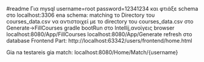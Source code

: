 #readme
Για mysql
username=root
password=12341234
και φτιάξε schema στο localhost:3306 
ena schema: matching 
το Directory του courses_data.csv να αντιστοιχεί με το directory του courses_data.csv στο Generate->FillCourses
gradle bootRun στο Intellij,ανοίγεις browser
localhost:8080/App/FillCourses
localhost:8080/App/Generate
refresh στο database
Frontend Part:
http://localhost:63342/users/frontend/home.html

Gia na testareis gia match:
localhost:8080/Home/Match/{username}


